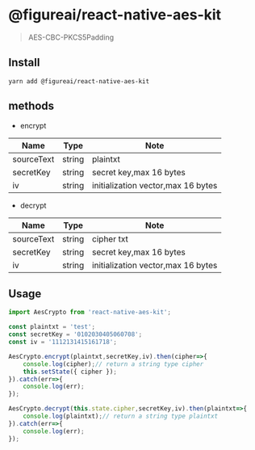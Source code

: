 # @figureai/react-native-aes-kit

> AES-CBC-PKCS5Padding

## Install 

```
yarn add @figureai/react-native-aes-kit
```


## methods
* encrypt

| Name                    | Type  | Note
| ----------------------- |:-------:| -------
| sourceText     | string      |  plaintxt
| secretKey     | string     | secret key,max 16 bytes
| iv      | string     | initialization vector,max 16 bytes

* decrypt

| Name                    | Type  | Note
| ----------------------- |:-------:| -------
| sourceText     | string      |  cipher txt
| secretKey     | string     | secret key,max 16 bytes
| iv      | string     | initialization vector,max 16 bytes


## Usage 

```js
import AesCrypto from 'react-native-aes-kit';

const plaintxt = 'test';
const secretKey = '0102030405060708';
const iv = '1112131415161718';

AesCrypto.encrypt(plaintxt,secretKey,iv).then(cipher=>{
    console.log(cipher);// return a string type cipher
    this.setState({ cipher });
}).catch(err=>{
    console.log(err);
});

AesCrypto.decrypt(this.state.cipher,secretKey,iv).then(plaintxt=>{
    console.log(plaintxt);// return a string type plaintxt
}).catch(err=>{
    console.log(err);
});
```
